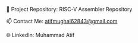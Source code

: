 🔭 Project Repository: RISC-V Assembler Repository

📫 Contact Me: atifmughal62843@gmail.com

🌐 LinkedIn: Muhammad Atif


